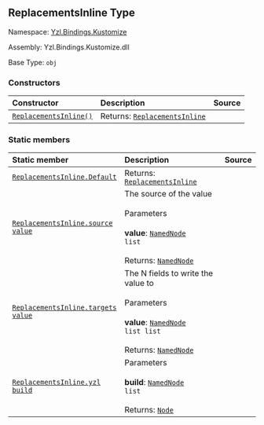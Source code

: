 ## ReplacementsInline Type

Namespace: [Yzl.Bindings.Kustomize](http://localhost:8089/reference/yzl-bindings-kustomize)

Assembly: Yzl.Bindings.Kustomize.dll

Base Type: <code>obj</code>



### Constructors

Constructor | Description | Source
:--- | :--- | :---:
[<code><span>ReplacementsInline<span>()</span></span></code>](#(+.ctor+)) | Returns: <code><a href="http://localhost:8089/reference/yzl-bindings-kustomize-replacementsinline">ReplacementsInline</a></code><br /> | &#32;


### Static members

Static member | Description | Source
:--- | :--- | :---:
[<code><span>ReplacementsInline.Default</span></code>](#Default) | Returns: <code><a href="http://localhost:8089/reference/yzl-bindings-kustomize-replacementsinline">ReplacementsInline</a></code><br /> | &#32;
[<code><span>ReplacementsInline.source&#32;<span>value</span></span></code>](#source) | The source of the value<br /><br />Parameters<br /><br />**value**: <code><span><a href="http://localhost:8089/reference/yzl-core-yzl-namednode">NamedNode</a>&#32;list</span></code><br /><br />Returns: <code><a href="http://localhost:8089/reference/yzl-core-yzl-namednode">NamedNode</a></code><br /> | &#32;
[<code><span>ReplacementsInline.targets&#32;<span>value</span></span></code>](#targets) | The N fields to write the value to<br /><br />Parameters<br /><br />**value**: <code><span><span><a href="http://localhost:8089/reference/yzl-core-yzl-namednode">NamedNode</a>&#32;list</span>&#32;list</span></code><br /><br />Returns: <code><a href="http://localhost:8089/reference/yzl-core-yzl-namednode">NamedNode</a></code><br /> | &#32;
[<code><span>ReplacementsInline.yzl&#32;<span>build</span></span></code>](#yzl) | Parameters<br /><br />**build**: <code><span><a href="http://localhost:8089/reference/yzl-core-yzl-namednode">NamedNode</a>&#32;list</span></code><br /><br />Returns: <code><a href="http://localhost:8089/reference/yzl-core-yzl-node">Node</a></code><br /> | &#32;



